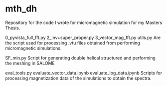 # mth_dh
Repository for the code I wrote for micromagnetic simulation for my Masters Thesis.

0_pyvista_full_fft.py
2_inv+super_proper.py
3_vector_mag_fft.py
utils.py
Are the script used for processing .vtu files obtained from performing micromagnetic simulations.

SF_min.py
Script for generating double helical structured and performing the meshing in SALOME

eval_tools.py
evaluate_vector_data.ipynb
evaluate_log_data.ipynb
Scripts for processing magnetization data of the simulations to obtain the spectra.
